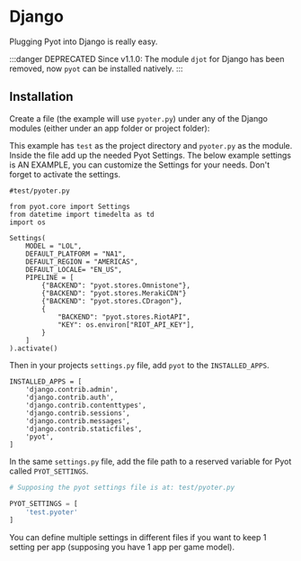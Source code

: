 # Django

Plugging Pyot into Django is really easy.

:::danger DEPRECATED
Since v1.1.0: The module `djot` for Django has been removed, now `pyot` can be installed natively.
:::

## Installation

Create a file (the example will use `pyoter.py`) under any of the Django modules (either under an app folder or project folder):

This example has `test` as the project directory and `pyoter.py` as the module. Inside the file add up the needed Pyot Settings. The below example settings is AN EXAMPLE, you can customize the Settings for your needs. Don't forget to activate the settings.

```python{21}
#test/pyoter.py

from pyot.core import Settings
from datetime import timedelta as td
import os

Settings(
    MODEL = "LOL",
    DEFAULT_PLATFORM = "NA1",
    DEFAULT_REGION = "AMERICAS",
    DEFAULT_LOCALE= "EN_US",
    PIPELINE = [
        {"BACKEND": "pyot.stores.Omnistone"},
        {"BACKEND": "pyot.stores.MerakiCDN"}
        {"BACKEND": "pyot.stores.CDragon"},
        {
            "BACKEND": "pyot.stores.RiotAPI",
            "KEY": os.environ["RIOT_API_KEY"],
        }
    ]
).activate()
```
Then in your projects `settings.py` file, add `pyot` to the `INSTALLED_APPS`.
```python{8}
INSTALLED_APPS = [
    'django.contrib.admin',
    'django.contrib.auth',
    'django.contrib.contenttypes',
    'django.contrib.sessions',
    'django.contrib.messages',
    'django.contrib.staticfiles',
    'pyot',
]
```
In the same `settings.py` file, add the file path to a reserved variable for Pyot called `PYOT_SETTINGS`.
```python
# Supposing the pyot settings file is at: test/pyoter.py

PYOT_SETTINGS = [
    'test.pyoter'
]
```
You can define multiple settings in different files if you want to keep 1 setting per app (supposing you have 1 app per game model).
